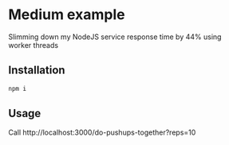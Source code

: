 # Medium example

Slimming down my NodeJS service response time by 44% using worker threads

## Installation

```bash
npm i
```

## Usage

Call http://localhost:3000/do-pushups-together?reps=10
